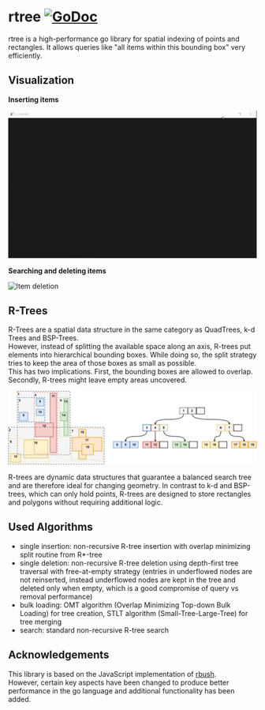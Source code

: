 # rtree [![GoDoc](https://godoc.org/github.com/maja42/rtree?status.svg)](https://godoc.org/github.com/maja42/rtree)


rtree is a high-performance go library for spatial indexing of points and rectangles.
It allows queries like "all items within this bounding box" very efficiently.


## Visualization
**Inserting items**

![Item insertion](insert.gif)

**Searching and deleting items**

![Item deletion](delete.gif "Item deletion")

## R-Trees
R-Trees are a spatial data structure in the same category as QuadTrees, k-d Trees and BSP-Trees. \
However, instead of splitting the available space along an axis, R-trees put elements into hierarchical
bounding boxes. 
While doing so, the split strategy tries to keep the area of those boxes as small as possible. \
This has two implications. First, the bounding boxes are allowed to overlap.
Secondly, R-trees might leave empty areas uncovered.

![R-Tree](rtree.png)

R-trees are dynamic data structures that guarantee a balanced search tree and are therefore ideal for changing geometry. 
In contrast to k-d and BSP-trees, which can only hold points, R-trees are designed to store rectangles and polygons without requiring additional logic.

## Used Algorithms

- single insertion:
    non-recursive R-tree insertion with overlap minimizing split routine from R*-tree
- single deletion:
    non-recursive R-tree deletion using depth-first tree traversal with free-at-empty strategy 
    (entries in underflowed nodes are not reinserted, instead underflowed nodes are kept in the tree and deleted only when empty, 
    which is a good compromise of query vs removal performance)
- bulk loading: 
    OMT algorithm (Overlap Minimizing Top-down Bulk Loading) for tree creation, 
    STLT algorithm (Small-Tree-Large-Tree) for tree merging
- search: 
    standard non-recursive R-tree search
    
## Acknowledgements

This library is based on the JavaScript implementation of [rbush](https://github.com/mourner/rbush). \
However, certain key aspects have been changed to produce better performance in the go language
and additional functionality has been added.